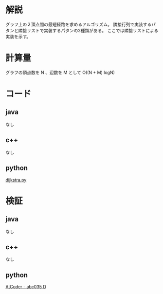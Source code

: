 # 解説

グラフ上の２頂点間の最短経路を求めるアルゴリズム。
隣接行列で実装するパタンと隣接リストで実装するパタンの2種類がある。
ここでは隣接リストによる実装を示す。

# 計算量

グラフの頂点数を N 、辺数を M として O((N + M) logN)

# コード

## java

なし

## c++

なし

## python

[dijkstra.py](../lib/python/dijkstra.py)

# 検証

## java

なし

## c++

なし

## python

[AtCoder - abc035 D](https://atcoder.jp/contests/abc035/submissions/6235729)
